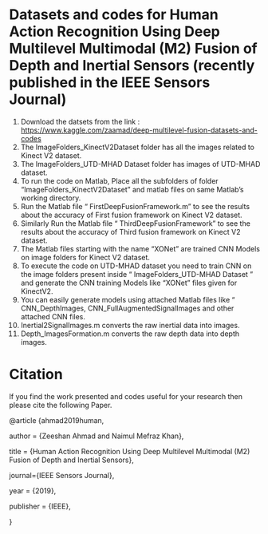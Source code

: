 # Datasets and codes for Human Action Recognition Using Deep Multilevel Multimodal (M2) Fusion of Depth and Inertial Sensors (recently published in the IEEE Sensors Journal)

1)	Download the datsets from the link : https://www.kaggle.com/zaamad/deep-multilevel-fusion-datasets-and-codes
2)	 The ImageFolders_KinectV2Dataset folder has all the images related to Kinect V2 dataset.
3)	 The ImageFolders_UTD-MHAD Dataset folder has images of UTD-MHAD dataset.
4)	 To run the code on Matlab, Place all the subfolders of  folder “ImageFolders_KinectV2Dataset” and  matlab files on same Matlab’s working directory.
5)	Run the Matlab file “ FirstDeepFusionFramework.m” to see the results about the accuracy of 
    First fusion framework on Kinect V2 dataset.
6)	Similarly Run the Matlab file “ ThirdDeepFusionFramework” to see the results about the accuracy of Third fusion framework on Kinect V2 dataset.
7)	The Matlab files starting with the name “XONet” are trained CNN Models on image folders for Kinect V2 dataset.
8)	To execute the code on UTD-MHAD dataset you need to train CNN on the image folders present inside “ ImageFolders_UTD-MHAD Dataset ” and generate the CNN training Models like “XONet” files given for KinectV2. 
9)	You can easily generate models using attached Matlab files like “ CNN_DepthImages, CNN_FullAugmentedSignalImages and other attached CNN files.
10)	Inertial2SignalImages.m  converts the raw inertial data into images.
11)	Depth_ImagesFormation.m  converts the raw depth data into depth images. 
         
 # Citation

If you find the work presented and codes useful for your research then please cite the following Paper.

  @article {ahmad2019human,
  
  author    = {Zeeshan Ahmad and Naimul Mefraz Khan},
  
  title     = {Human Action Recognition Using Deep Multilevel Multimodal (M2) Fusion of Depth and Inertial Sensors},
  
  journal={IEEE Sensors Journal},
  
  year      = {2019},
  
  publisher = {IEEE},
  
}
